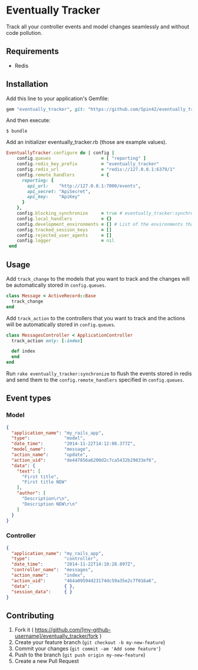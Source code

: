 # Eventually Tracker

Track all your controller events and model changes seamlessly and without code pollution.

## Requirements

* Redis

## Installation

Add this line to your application's Gemfile:

```ruby
gem "eventually_tracker", git: "https://github.com/Spin42/eventually_tracker.git"
```

And then execute:

    $ bundle

Add an initializer eventually_tracker.rb (those are example values).

```ruby
EventuallyTracker.configure do | config |
    config.queues                   = [ "reporting" ]
    config.redis_key_prefix         = "eventually_tracker"
    config.redis_url                = "redis://127.0.0.1:6379/1"
    config.remote_handlers          = {
      reporting: {
        api_url:    "http://127.0.0.1:7000/events",
        api_secret: "ApiSecret",
        api_key:    "ApiKey"
      }
    },
    config.blocking_synchronize     = true # eventually_tracker:synchronize blocks when there is no event
    config.local_handlers           = {}
    config.development_environments = [] # List of the environments that are not tracked
    config.tracked_session_keys     = []
    config.rejected_user_agents     = []
    config.logger                   = nil
 end
```

## Usage

Add `track_change` to the models that you want to track and the changes will be automatically stored in `config.queues`.

```ruby
class Message < ActiveRecord::Base
  track_change
end
```

Add `track_action` to the controllers that you want to track and the actions will be automatically stored in `config.queues`.

```ruby
class MessagesController < ApplicationController
  track_action only: [:index]

  def index
  end
end
```

Run `rake eventually_tracker:synchronize` to flush the events stored in redis and send them to the `config.remote_handlers` specified in `config.queues`.

## Event types

### Model

```json
{
  "application_name": "my_rails_app",
  "type":             "model",
  "date_time":        "2014-11-22T14:12:08.377Z",
  "model_name":       "message",
  "action_name":      "update",
  "action_uid":       "de447856a6200d2c7ca5432b29833ef6",
  "data": {
    "text": [
      "First title",
      "First title NEW"
    ],
    "author": [
      "Description\r\n",
      "Description NEW\r\n"
    ]
  }
}
```

### Controller

```json
{
  "application_name": "my_rails_app",
  "type":             "controller",
  "date_time":        "2014-11-22T14:10:28.897Z",
  "controller_name":  "messages",
  "action_name":      "index",
  "action_uid":       "464a09594d23174dc59a35e2c7f016a6",
  "data":             { },
  "session_data":     { }
}
```

## Contributing

1. Fork it ( https://github.com/[my-github-username]/eventually_tracker/fork )
2. Create your feature branch (`git checkout -b my-new-feature`)
3. Commit your changes (`git commit -am 'Add some feature'`)
4. Push to the branch (`git push origin my-new-feature`)
5. Create a new Pull Request
